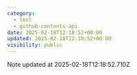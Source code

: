 ```yaml
---
category:
  - test
  - github-contents-api
date: 2025-02-18T12:18:52+00:00
updated: 2025-02-18T12:18:52+00:00
visibility: public
---
```


Note updated at 2025-02-18T12:18:52.710Z